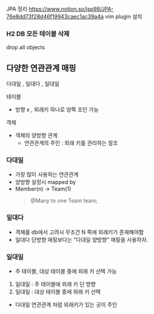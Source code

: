 JPA 정리
https://www.notion.so/jsp98/JPA-76e8dd73f28d46f19943caec1ac39a4a
vim plugin 설치



### H2 DB 모든 테이블 삭제
drop all objects

## 다양한 연관관계 매핑 
다대일 , 일대다 , 일대일

테이블 
- 방향 x , 외래키 하나로 양쪽 조인 가능
 
객체
- 객체의 양방향 관계 
    - 연관관계의 주인 : 외래 키를 관리하는 참조 
    
  
### 다대일 
- 가장 많이 사용하는 연관관계
- 양방향 설정시 mapped by 
- Member(n) ->  Team(1) 
  > @Many to one 
    Team team; 
  
### 일대다 
- 객체를 db에서 고려시 무조건 N 쪽에 외래키가 존재해야함
- 일대다 단방향 매핑보다는 "다대일 양방향" 매핑을 사용하자.

### 일대일 
- 주 테이블, 대상 테이블 중에 외래 키 선택 가능 
 1. 일대일 : 주 테이블에 외래 키 단 방향 
 2. 일대일 : 대상 테이블 중에 외래 키 선택 
- 다대일 연관관계 처럼 외래키가 있는 곳이 주인 




